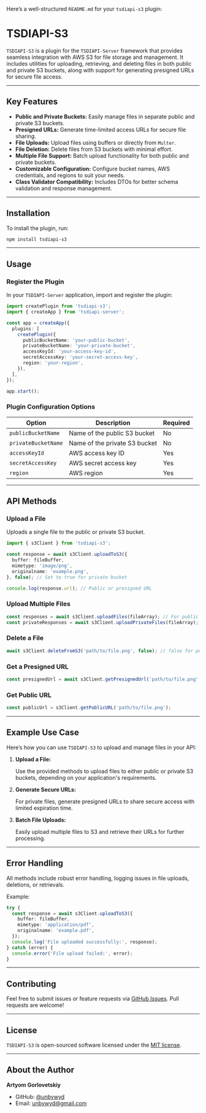 Here’s a well-structured `README.md` for your `tsdiapi-s3` plugin:

# TSDIAPI-S3

`TSDIAPI-S3` is a plugin for the `TSDIAPI-Server` framework that provides seamless integration with AWS S3 for file storage and management. It includes utilities for uploading, retrieving, and deleting files in both public and private S3 buckets, along with support for generating presigned URLs for secure file access.

---

## Key Features

- **Public and Private Buckets:** Easily manage files in separate public and private S3 buckets.
- **Presigned URLs:** Generate time-limited access URLs for secure file sharing.
- **File Uploads:** Upload files using buffers or directly from `Multer`.
- **File Deletion:** Delete files from S3 buckets with minimal effort.
- **Multiple File Support:** Batch upload functionality for both public and private buckets.
- **Customizable Configuration:** Configure bucket names, AWS credentials, and regions to suit your needs.
- **Class Validator Compatibility:** Includes DTOs for better schema validation and response management.

---

## Installation

To install the plugin, run:

```bash
npm install tsdiapi-s3
```

---

## Usage

### Register the Plugin

In your `TSDIAPI-Server` application, import and register the plugin:

```typescript
import createPlugin from 'tsdiapi-s3';
import { createApp } from 'tsdiapi-server';

const app = createApp({
  plugins: [
    createPlugin({
      publicBucketName: 'your-public-bucket',
      privateBucketName: 'your-private-bucket',
      accessKeyId: 'your-access-key-id',
      secretAccessKey: 'your-secret-access-key',
      region: 'your-region',
    }),
  ],
});

app.start();
```

### Plugin Configuration Options

| Option             | Description                             | Required |
|--------------------|-----------------------------------------|----------|
| `publicBucketName` | Name of the public S3 bucket            | No       |
| `privateBucketName`| Name of the private S3 bucket           | No       |
| `accessKeyId`      | AWS access key ID                      | Yes      |
| `secretAccessKey`  | AWS secret access key                  | Yes      |
| `region`           | AWS region                             | Yes      |

---

## API Methods

### Upload a File

Uploads a single file to the public or private S3 bucket.

```typescript
import { s3Client } from 'tsdiapi-s3';

const response = await s3Client.uploadToS3({
  buffer: fileBuffer,
  mimetype: 'image/png',
  originalname: 'example.png',
}, false); // Set to true for private bucket

console.log(response.url); // Public or presigned URL
```

### Upload Multiple Files

```typescript
const responses = await s3Client.uploadFiles(fileArray); // For public bucket
const privateResponses = await s3Client.uploadPrivateFiles(fileArray); // For private bucket
```

### Delete a File

```typescript
await s3Client.deleteFromS3('path/to/file.png', false); // false for public bucket
```

### Get a Presigned URL

```typescript
const presignedUrl = await s3Client.getPresignedUrl('path/to/file.png', true); // true for private bucket
```

### Get Public URL

```typescript
const publicUrl = s3Client.getPublicURL('path/to/file.png');
```

---

## Example Use Case

Here’s how you can use `TSDIAPI-S3` to upload and manage files in your API:

1. **Upload a File:**

   Use the provided methods to upload files to either public or private S3 buckets, depending on your application's requirements.

2. **Generate Secure URLs:**

   For private files, generate presigned URLs to share secure access with limited expiration time.

3. **Batch File Uploads:**

   Easily upload multiple files to S3 and retrieve their URLs for further processing.

---

## Error Handling

All methods include robust error handling, logging issues in file uploads, deletions, or retrievals.

Example:

```typescript
try {
  const response = await s3Client.uploadToS3({
    buffer: fileBuffer,
    mimetype: 'application/pdf',
    originalname: 'example.pdf',
  });
  console.log('File uploaded successfully:', response);
} catch (error) {
  console.error('File upload failed:', error);
}
```

---

## Contributing

Feel free to submit issues or feature requests via [GitHub Issues](https://github.com/unbywyd/tsdiapi-s3/issues). Pull requests are welcome!

---

## License

`TSDIAPI-S3` is open-sourced software licensed under the [MIT license](LICENSE).

---

## About the Author

**Artyom Gorlovetskiy**

- GitHub: [@unbywyd](https://github.com/unbywyd)
- Email: [unbywyd@gmail.com](mailto:unbywyd@gmail.com)
```